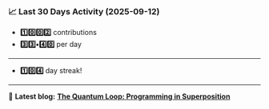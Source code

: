 <!--START_STATS-->
### 📈 Last 30 Days Activity (2025-09-12)  
- **1️⃣0️⃣0️⃣2️⃣** contributions  
- **3️⃣3️⃣•4️⃣0️⃣** per day
---
- **1️⃣0️⃣4️⃣** day streak!
---
📝 **Latest blog:** [**The Quantum Loop: Programming in Superposition**](https://andriak.com/blog/quantum-loop)
<!--END_STATS-->
